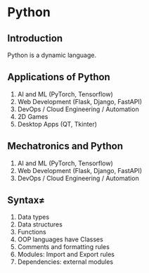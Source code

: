 # Python

## Introduction
Python is a dynamic language.

## Applications of Python

1. AI and ML (PyTorch, Tensorflow)
2. Web Development (Flask, Django, FastAPI)
3. DevOps / Cloud Engineering / Automation
4. 2D Games
5. Desktop Apps (QT, Tkinter)

## Mechatronics and Python

1. AI and ML (PyTorch, Tensorflow)
2. Web Development (Flask, Django, FastAPI)
3. DevOps / Cloud Engineering / Automation

## Syntax≠

1. Data types
2. Data structures
3. Functions
4. OOP languages have Classes
5. Comments and formatting rules
6. Modules: Import and Export rules
7. Dependencies: external modules

